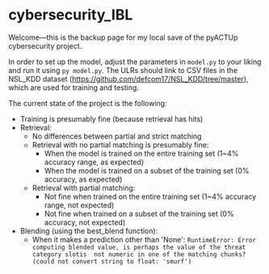 # cybersecurity_IBL

Welcome—this is the backup page for my local save of the pyACTUp cybersecurity project.

In order to set up the model, adjust the parameters in `model.py` to your liking and run it using `py model.py`.  The ULRs should link to CSV files in the NSL_KDD dataset (https://github.com/defcom17/NSL_KDD/tree/master), which are used for training and testing.

The current state of the project is the following:

* Training is presumably fine (because retrieval has hits)
* Retrieval:
    * No differences between partial and strict matching
    * Retrieval with no partial matching is presumably fine:
        * When the model is trained on the entire training set (1~4% accuracy range, as expected)
        * When the model is trained on a subset of the training set (0% accuracy, as expected)
    * Retrieval with partial matching:
        * Not fine when trained on the entire training set (1~4% accuracy range, not expected)
        * Not fine when trained on a subset of the training set (0% accuracy, not expected)
* Blending (using the best_blend function):
    * When it makes a prediction other than 'None': `RuntimeError: Error computing blended value, is perhaps the value of the threat category slotis  not numeric in one of the matching chunks? (could not convert string to float: 'smurf')`
